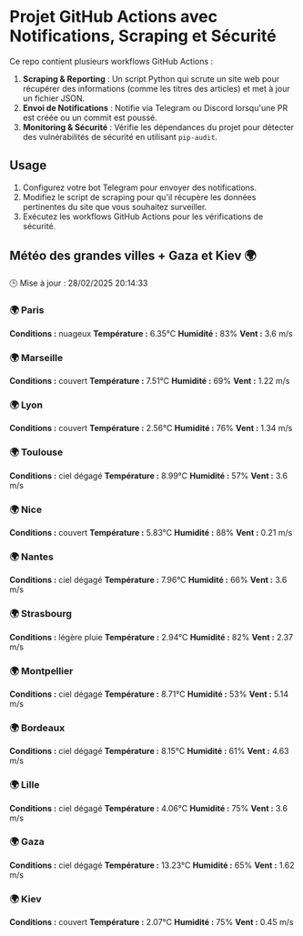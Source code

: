 # Projet GitHub Actions avec Notifications, Scraping et Sécurité

Ce repo contient plusieurs workflows GitHub Actions :

1. **Scraping & Reporting** : Un script Python qui scrute un site web pour récupérer des informations (comme les titres des articles) et met à jour un fichier JSON.
2. **Envoi de Notifications** : Notifie via Telegram ou Discord lorsqu'une PR est créée ou un commit est poussé.
3. **Monitoring & Sécurité** : Vérifie les dépendances du projet pour détecter des vulnérabilités de sécurité en utilisant `pip-audit`.

## Usage

1. Configurez votre bot Telegram pour envoyer des notifications.
2. Modifiez le script de scraping pour qu'il récupère les données pertinentes du site que vous souhaitez surveiller.
3. Exécutez les workflows GitHub Actions pour les vérifications de sécurité.

## Météo des grandes villes + Gaza et Kiev 🌍
🕒 Mise à jour : 28/02/2025 20:14:33

### 🌍 Paris
**Conditions :** nuageux
**Température :** 6.35°C
**Humidité :** 83%
**Vent :** 3.6 m/s

### 🌍 Marseille
**Conditions :** couvert
**Température :** 7.51°C
**Humidité :** 69%
**Vent :** 1.22 m/s

### 🌍 Lyon
**Conditions :** couvert
**Température :** 2.56°C
**Humidité :** 76%
**Vent :** 1.34 m/s

### 🌍 Toulouse
**Conditions :** ciel dégagé
**Température :** 8.99°C
**Humidité :** 57%
**Vent :** 3.6 m/s

### 🌍 Nice
**Conditions :** couvert
**Température :** 5.83°C
**Humidité :** 88%
**Vent :** 0.21 m/s

### 🌍 Nantes
**Conditions :** ciel dégagé
**Température :** 7.96°C
**Humidité :** 66%
**Vent :** 3.6 m/s

### 🌍 Strasbourg
**Conditions :** légère pluie
**Température :** 2.94°C
**Humidité :** 82%
**Vent :** 2.37 m/s

### 🌍 Montpellier
**Conditions :** ciel dégagé
**Température :** 8.71°C
**Humidité :** 53%
**Vent :** 5.14 m/s

### 🌍 Bordeaux
**Conditions :** ciel dégagé
**Température :** 8.15°C
**Humidité :** 61%
**Vent :** 4.63 m/s

### 🌍 Lille
**Conditions :** ciel dégagé
**Température :** 4.06°C
**Humidité :** 75%
**Vent :** 3.6 m/s

### 🌍 Gaza
**Conditions :** ciel dégagé
**Température :** 13.23°C
**Humidité :** 65%
**Vent :** 1.62 m/s

### 🌍 Kiev
**Conditions :** couvert
**Température :** 2.07°C
**Humidité :** 75%
**Vent :** 0.45 m/s

